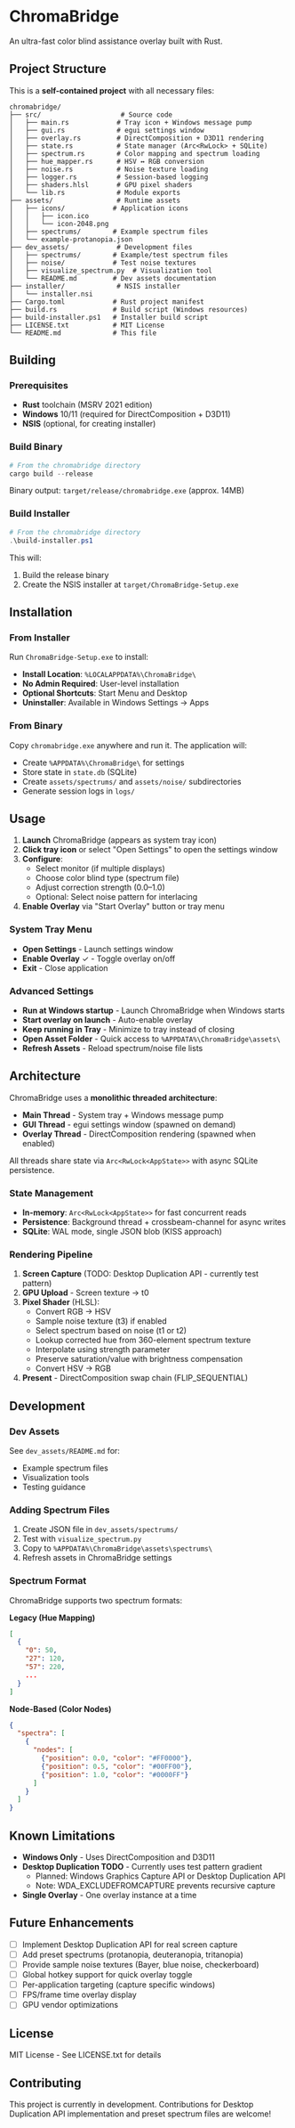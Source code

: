 # ChromaBridge

An ultra-fast color blind assistance overlay built with Rust.

## Project Structure

This is a **self-contained project** with all necessary files:

```
chromabridge/
├── src/                    # Source code
│   ├── main.rs            # Tray icon + Windows message pump
│   ├── gui.rs             # egui settings window
│   ├── overlay.rs         # DirectComposition + D3D11 rendering
│   ├── state.rs           # State manager (Arc<RwLock> + SQLite)
│   ├── spectrum.rs        # Color mapping and spectrum loading
│   ├── hue_mapper.rs      # HSV ↔ RGB conversion
│   ├── noise.rs           # Noise texture loading
│   ├── logger.rs          # Session-based logging
│   ├── shaders.hlsl       # GPU pixel shaders
│   └── lib.rs             # Module exports
├── assets/                # Runtime assets
│   ├── icons/            # Application icons
│   │   ├── icon.ico
│   │   └── icon-2048.png
│   ├── spectrums/        # Example spectrum files
│   └── example-protanopia.json
├── dev_assets/            # Development files
│   ├── spectrums/        # Example/test spectrum files
│   ├── noise/            # Test noise textures
│   ├── visualize_spectrum.py  # Visualization tool
│   └── README.md         # Dev assets documentation
├── installer/             # NSIS installer
│   └── installer.nsi
├── Cargo.toml            # Rust project manifest
├── build.rs              # Build script (Windows resources)
├── build-installer.ps1   # Installer build script
├── LICENSE.txt           # MIT License
└── README.md             # This file
```

## Building

### Prerequisites

- **Rust** toolchain (MSRV 2021 edition)
- **Windows** 10/11 (required for DirectComposition + D3D11)
- **NSIS** (optional, for creating installer)

### Build Binary

```powershell
# From the chromabridge directory
cargo build --release
```

Binary output: `target/release/chromabridge.exe` (approx. 14MB)

### Build Installer

```powershell
# From the chromabridge directory
.\build-installer.ps1
```

This will:
1. Build the release binary
2. Create the NSIS installer at `target/ChromaBridge-Setup.exe`

## Installation

### From Installer

Run `ChromaBridge-Setup.exe` to install:
- **Install Location**: `%LOCALAPPDATA%\ChromaBridge\`
- **No Admin Required**: User-level installation
- **Optional Shortcuts**: Start Menu and Desktop
- **Uninstaller**: Available in Windows Settings → Apps

### From Binary

Copy `chromabridge.exe` anywhere and run it. The application will:
- Create `%APPDATA%\ChromaBridge\` for settings
- Store state in `state.db` (SQLite)
- Create `assets/spectrums/` and `assets/noise/` subdirectories
- Generate session logs in `logs/`

## Usage

1. **Launch** ChromaBridge (appears as system tray icon)
2. **Click tray icon** or select "Open Settings" to open the settings window
3. **Configure**:
   - Select monitor (if multiple displays)
   - Choose color blind type (spectrum file)
   - Adjust correction strength (0.0–1.0)
   - Optional: Select noise pattern for interlacing
4. **Enable Overlay** via "Start Overlay" button or tray menu

### System Tray Menu

- **Open Settings** - Launch settings window
- **Enable Overlay** ✓ - Toggle overlay on/off
- **Exit** - Close application

### Advanced Settings

- **Run at Windows startup** - Launch ChromaBridge when Windows starts
- **Start overlay on launch** - Auto-enable overlay
- **Keep running in Tray** - Minimize to tray instead of closing
- **Open Asset Folder** - Quick access to `%APPDATA%\ChromaBridge\assets\`
- **Refresh Assets** - Reload spectrum/noise file lists

## Architecture

ChromaBridge uses a **monolithic threaded architecture**:

- **Main Thread** - System tray + Windows message pump
- **GUI Thread** - egui settings window (spawned on demand)
- **Overlay Thread** - DirectComposition rendering (spawned when enabled)

All threads share state via `Arc<RwLock<AppState>>` with async SQLite persistence.

### State Management

- **In-memory**: `Arc<RwLock<AppState>>` for fast concurrent reads
- **Persistence**: Background thread + crossbeam-channel for async writes
- **SQLite**: WAL mode, single JSON blob (KISS approach)

### Rendering Pipeline

1. **Screen Capture** (TODO: Desktop Duplication API - currently test pattern)
2. **GPU Upload** - Screen texture → t0
3. **Pixel Shader** (HLSL):
   - Convert RGB → HSV
   - Sample noise texture (t3) if enabled
   - Select spectrum based on noise (t1 or t2)
   - Lookup corrected hue from 360-element spectrum texture
   - Interpolate using strength parameter
   - Preserve saturation/value with brightness compensation
   - Convert HSV → RGB
4. **Present** - DirectComposition swap chain (FLIP_SEQUENTIAL)

## Development

### Dev Assets

See `dev_assets/README.md` for:
- Example spectrum files
- Visualization tools
- Testing guidance

### Adding Spectrum Files

1. Create JSON file in `dev_assets/spectrums/`
2. Test with `visualize_spectrum.py`
3. Copy to `%APPDATA%\ChromaBridge\assets\spectrums\`
4. Refresh assets in ChromaBridge settings

### Spectrum Format

ChromaBridge supports two spectrum formats:

**Legacy (Hue Mapping)**
```json
[
  {
    "0": 50,
    "27": 120,
    "57": 220,
    ...
  }
]
```

**Node-Based (Color Nodes)**
```json
{
  "spectra": [
    {
      "nodes": [
        {"position": 0.0, "color": "#FF0000"},
        {"position": 0.5, "color": "#00FF00"},
        {"position": 1.0, "color": "#0000FF"}
      ]
    }
  ]
}
```

## Known Limitations

- **Windows Only** - Uses DirectComposition and D3D11
- **Desktop Duplication TODO** - Currently uses test pattern gradient
  - Planned: Windows Graphics Capture API or Desktop Duplication API
  - Note: WDA_EXCLUDEFROMCAPTURE prevents recursive capture
- **Single Overlay** - One overlay instance at a time

## Future Enhancements

- [ ] Implement Desktop Duplication API for real screen capture
- [ ] Add preset spectrums (protanopia, deuteranopia, tritanopia)
- [ ] Provide sample noise textures (Bayer, blue noise, checkerboard)
- [ ] Global hotkey support for quick overlay toggle
- [ ] Per-application targeting (capture specific windows)
- [ ] FPS/frame time overlay display
- [ ] GPU vendor optimizations

## License

MIT License - See LICENSE.txt for details

## Contributing

This project is currently in development. Contributions for Desktop Duplication API implementation and preset spectrum files are welcome!
